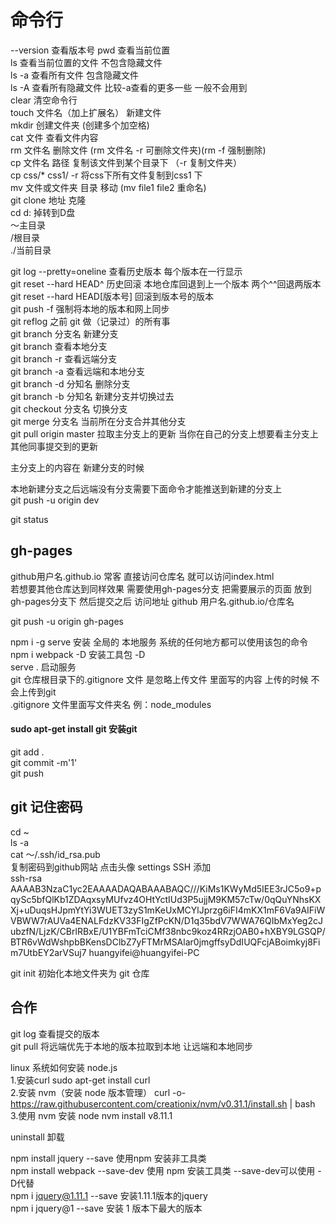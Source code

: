 # 命令行

--version 查看版本号
pwd         查看当前位置  
ls          查看当前位置的文件 不包含隐藏文件  
ls -a       查看所有文件  包含隐藏文件  
ls -A       查看所有隐藏文件 比较-a查看的更多一些 一般不会用到  
clear       清空命令行  
touch 文件名（加上扩展名）      新建文件  
mkdir       创建文件夹 (创建多个加空格)  
cat 文件     查看文件内容  
rm 文件名    删除文件   (rm 文件名 -r  可删除文件夹)(rm -f 强制删除)  
cp 文件名 路径           复制该文件到某个目录下   （-r 复制文件夹）  
cp css/* css1/ -r      将css下所有文件复制到css1 下  
mv 文件或文件夹 目录      移动    (mv file1 file2 重命名)  
git clone 地址 克隆  
cd d: 掉转到D盘  
～主目录  
/根目录  
./当前目录  

git log --pretty=oneline        查看历史版本 每个版本在一行显示  
git reset --hard HEAD^          历史回滚  本地仓库回退到上一个版本 两个^^回退两版本  
git reset --hard HEAD[版本号]    回滚到版本号的版本  
git push -f            强制将本地的版本和网上同步  
git reflog             之前 git 做（记录过）的所有事  
git branch 分支名       新建分支    
git branch             查看本地分支    
git branch -r          查看远端分支  
git branch -a          查看远端和本地分支  
git branch -d 分知名    删除分支  
git branch -b 分知名    新建分支并切换过去  
git checkout 分支名     切换分支    
git merge 分支名        当前所在分支合并其他分支  
git pull origin master 拉取主分支上的更新  当你在自己的分支上想要看主分支上其他同事提交到的更新

主分支上的内容在 新建分支的时候    

本地新建分支之后远端没有分支需要下面命令才能推送到新建的分支上    
git push  -u origin dev    

git status  

## gh-pages

github用户名.github.io 常客 直接访问仓库名 就可以访问index.html  
若想要其他仓库达到同样效果 需要使用gh-pages分支 把需要展示的页面 放到 gh-pages分支下 然后提交之后 访问地址 github  用户名.github.io/仓库名

git push -u origin gh-pages


npm i -g serve  安装 全局的 本地服务   系统的任何地方都可以使用该包的命令  
npm i webpack -D  安装工具包  -D  
serve .   启动服务  
git 仓库根目录下的.gitignore 文件  是忽略上传文件  里面写的内容 上传的时候 不会上传到git       
.gitignore 文件里面写文件夹名 例：node_modules  









#### sudo apt-get install git    安装git  


git add .   
git commit -m'1'  
git push  

## git 记住密码
cd ~  
ls -a  
cat ～/.ssh/id_rsa.pub  
复制密码到github网站 点击头像 settings SSH 添加  
ssh-rsa AAAAB3NzaC1yc2EAAAADAQABAAABAQC///KiMs1KWyMd5IEE3rJC5o9+pqySc5bfQlKb1ZDAqxsyMUfvz4OHtYctIUd3P5ujjM9KM57cTw/0qQuYNhsKXXj+uDuqsHJpmYtYi3WUET3zyS1mKeUxMCYlJprzg6iFI4mKX1mF6Va9AIFiWVBWW7rAUVa4ENALFdzKV33FIgZfPcKN/D1q35bdV7WWA76QIbMxYeg2cJubzfN/LjzK/CBrlRBxE/U1YBFmTciCMf38nbc9koz4RRzjOAB0+hXBY9LGSQP/BTR6vWdWshpbBKensDClbZ7yFTMrMSAlar0jmgffsyDdIUQFcjABoimkyj8Fim7UtbEY2arVSuj7 huangyifei@huangyifei-PC


git init 初始化本地文件夹为 git 仓库  
## 合作
git log 查看提交的版本  
git pull 将远端优先于本地的版本拉取到本地  让远端和本地同步  

linux 系统如何安装 node.js  
1.安装curl    sudo apt-get install curl  
2.安装 nvm（安装 node 版本管理）     curl -o- https://raw.githubusercontent.com/creationix/nvm/v0.31.1/install.sh | bash  
3.使用 nvm 安装 node nvm install v8.11.1  

uninstall  卸载  

npm install jquery --save           使用npm 安装非工具类  
npm install webpack --save-dev      使用 npm 安装工具类 --save-dev可以使用 -D代替  
npm i jquery@1.11.1 --save          安装1.11.1版本的jquery  
npm i jquery@1 --save               安装 1 版本下最大的版本  





